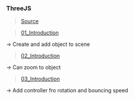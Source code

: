 ### ThreeJS
> [Source](https://threejs.org/docs/index.html#manual/en/introduction/Creating-a-scene)

> [01_Introduction](https://derejekitaw.github.io/threeJS/01_Introduction/01-getting-start.html)

-> Create and add object to scene

> [02_Introduction](https://derejekitaw.github.io/threeJS/01_Introduction/02-getting-start.html)
  
  -> Can zoom to object

> [03_Introduction](https://derejekitaw.github.io/threeJS/01_Introduction/03-getting-start.html)
  
  -> Add controller fro rotation and bouncing speed